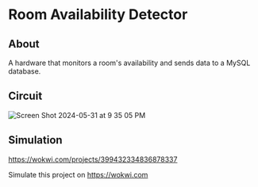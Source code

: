 # Room Availability Detector

## About
A hardware that monitors a room's availability and sends data to a MySQL database.

## Circuit
![Screen Shot 2024-05-31 at 9 35 05 PM](https://github.com/AUBH-Capstone-Room-Booking-System/RoomAvailabilityDetector/assets/127206744/ac0efeef-0181-4727-8bc3-a47a2f61319e)

## Simulation
https://wokwi.com/projects/399432334836878337

Simulate this project on https://wokwi.com
